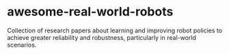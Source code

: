 # awesome-real-world-robots
Collection of research papers about learning and improving robot policies to achieve greater reliability and robustness, particularly in real-world scenarios.
